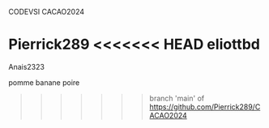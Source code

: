 CODEVSI CACAO2024

Pierrick289
<<<<<<< HEAD
eliottbd
=======
Anais2323



pomme banane poire
>>>>>>> branch 'main' of https://github.com/Pierrick289/CACAO2024
